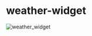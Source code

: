 # weather-widget
![weather_widget](https://user-images.githubusercontent.com/102763206/212424449-9b0dc4b7-31ca-44e9-9872-8391cb8bc886.png)
